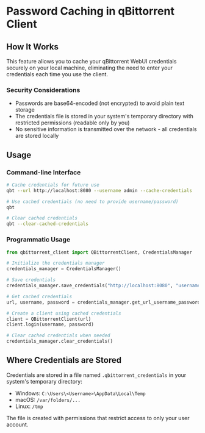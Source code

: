 # Password Caching in qBittorrent Client

## How It Works

This feature allows you to cache your qBittorrent WebUI credentials securely on your local machine, eliminating the need to enter your credentials each time you use the client.

### Security Considerations

- Passwords are base64-encoded (not encrypted) to avoid plain text storage
- The credentials file is stored in your system's temporary directory with restricted permissions (readable only by you)
- No sensitive information is transmitted over the network - all credentials are stored locally

## Usage

### Command-line Interface

```bash
# Cache credentials for future use
qbt --url http://localhost:8080 --username admin --cache-credentials

# Use cached credentials (no need to provide username/password)
qbt

# Clear cached credentials
qbt --clear-cached-credentials
```

### Programmatic Usage

```python
from qbittorrent_client import QBittorrentClient, CredentialsManager

# Initialize the credentials manager
credentials_manager = CredentialsManager()

# Save credentials
credentials_manager.save_credentials("http://localhost:8080", "username", "password")

# Get cached credentials
url, username, password = credentials_manager.get_url_username_password()

# Create a client using cached credentials
client = QBittorrentClient(url)
client.login(username, password)

# Clear cached credentials when needed
credentials_manager.clear_credentials()
```

## Where Credentials are Stored

Credentials are stored in a file named `.qbittorrent_credentials` in your system's temporary directory:

- Windows: `C:\Users\<Username>\AppData\Local\Temp`
- macOS: `/var/folders/...`
- Linux: `/tmp`

The file is created with permissions that restrict access to only your user account.
